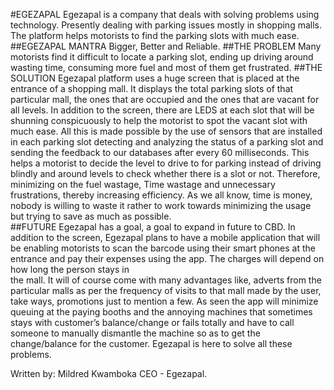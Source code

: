 
#EGEZAPAL 
Egezapal is a company that deals with solving problems using technology. Presently dealing with parking  issues mostly in shopping malls. The platform helps motorists to find the parking slots with much ease. 
##EGEZAPAL MANTRA 
Bigger, Better and Reliable. 
##THE PROBLEM 
Many motorists find it difficult to locate a parking slot, ending up driving around wasting time,  consuming more fuel and most of them get frustrated. 
##THE SOLUTION 
Egezapal platform uses a huge screen that is placed at the entrance of a shopping mall. It displays the  total parking slots of that particular mall, the ones that are occupied and the ones that are vacant for all  levels. In addition to the screen, there are LEDS at each slot that will be shunning conspicuously to help  the motorist to spot the vacant slot with much ease. All this is made possible by the use of sensors that  are installed in each parking slot detecting and analyzing the status of a parking slot and sending the  feedback to our databases after every 60 milliseconds. 
This helps a motorist to decide the level to drive to for parking instead of driving blindly and around levels to check whether there is a slot or not. Therefore, minimizing on the fuel wastage, Time wastage  and unnecessary frustrations, thereby increasing efficiency. As we all know, time is money, nobody is  willing to waste it rather to work towards minimizing the usage but trying to save as much as possible.  
##FUTURE 
Egezapal has a goal, a goal to expand in future to CBD. In addition to the screen, Egezapal plans to have  a mobile application that will be enabling motorists to scan the barcode using their smart phones at the  entrance and pay their expenses using the app. The charges will depend on how long the person stays in  
the mall. It will of course come with many advantages like, adverts from the particular malls as per the  frequency of visits to that mall made by the user, take ways, promotions just to mention a few. As seen  the app will minimize queuing at the paying booths and the annoying machines that sometimes stays  with customer’s balance/change or fails totally and have to call someone to manually dismantle the  machine so as to get the change/balance for the customer. Egezapal is here to solve all these problems.


Written by: Mildred Kwamboka CEO - Egezapal. 
